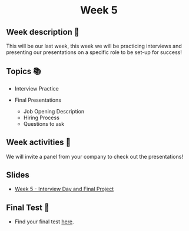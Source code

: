 <h1 align="center">Week 5</h1>

## Week description 🏁
<p>This will be our last week, this week we will be practicing interviews and presenting our presentations on a specific role to be set-up for success! </p>

## Topics 📚

* Interview Practice 

* Final Presentations
  - Job Opening Description
  - Hiring Process
  - Questions to ask

## Week activities 🎉
We will invite a panel from your company to check out the presentations! 

## Slides 
* [Week 5 - Interview Day and Final Project](https://docs.google.com/presentation/d/1LlxAVtPm-xd9MKbxiaCkTJEK7vfZBEIi_on8CaMSkb4/edit?usp=sharing)

## Final Test 📝
* Find your final test [here](https://google.com/).
